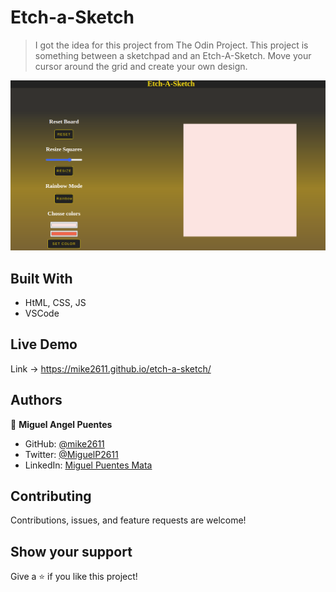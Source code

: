 # Etch-a-Sketch

>  I got the idea for this project from The Odin Project. This project is something between a sketchpad and an Etch-A-Sketch. Move your cursor around the grid and create your own design.

![screenshot](images/screenShotEtch.png)

 
## Built With

- HtML, CSS, JS
- VSCode

## Live Demo
Link -> https://mike2611.github.io/etch-a-sketch/

## Authors

👤 **Miguel Angel Puentes**
- GitHub: [@mike2611](https://github.com/mike2611)
- Twitter: [@MiguelP2611](https://twitter.com/MiguelP2611)
- LinkedIn: [Miguel Puentes Mata](https://linkedin.com/in/miguel-puentes-mata-90a562139/)

## Contributing

Contributions, issues, and feature requests are welcome!

## Show your support

Give a ⭐️ if you like this project!

